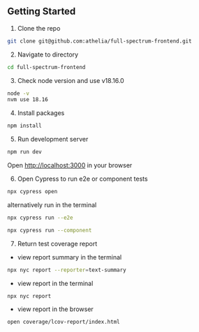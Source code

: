 ## Getting Started
1. Clone the repo
```bash
git clone git@github.com:athelia/full-spectrum-frontend.git
```

2. Navigate to directory
```bash
cd full-spectrum-frontend
```

3. Check node version and use v18.16.0
```bash
node -v
nvm use 18.16
```

4. Install packages
```bash
npm install
```

5. Run development server
```bash
npm run dev
```
Open [http://localhost:3000](http://localhost:3000) in your browser

6. Open Cypress to run e2e or component tests
```bash
npx cypress open
```
alternatively run in the terminal
```bash
npx cypress run --e2e
```
```bash
npx cypress run --component
```

7. Return test coverage report 
- view report summary in the terminal 
```bash
npx nyc report --reporter=text-summary
```
- view report in the terminal
```bash
npx nyc report
```
- view report in the browser
```bash
open coverage/lcov-report/index.html
```